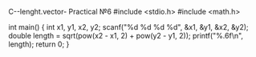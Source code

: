 C--lenght.vector-
Practical №6
#include <stdio.h>
#include <math.h>

int main() {
    int x1, y1, x2, y2;
    scanf("%d %d %d %d", &x1, &y1, &x2, &y2);
    double length = sqrt(pow(x2 - x1, 2) + pow(y2 - y1, 2));
    printf("%.6f\n", length);
    return 0;
}
